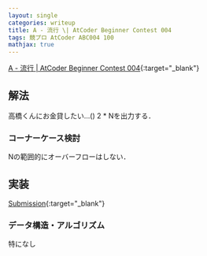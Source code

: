 ```yaml
---
layout: single
categories: writeup
title: A - 流行 \| AtCoder Beginner Contest 004
tags: 競プロ AtCoder ABC004 100
mathjax: true
---
```


[A - 流行 \| AtCoder Beginner Contest 004](https://beta.atcoder.jp/contests/abc004/tasks/abc004_1){:target="_blank"}

## 解法
高橋くんにお金貸したい…()
2 * Nを出力する．

### コーナーケース検討
Nの範囲的にオーバーフローはしない．
## 実装

[Submission](https://beta.atcoder.jp/contests/abc004/submissions/3004845){:target="_blank"}

### データ構造・アルゴリズム
特になし
